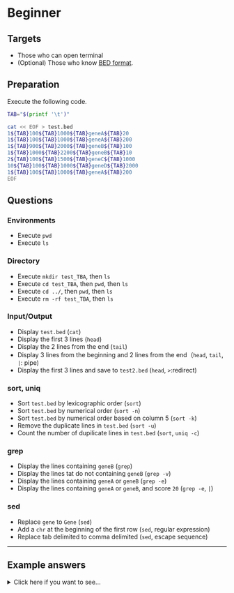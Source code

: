 # Beginner

## Targets

- Those who can open terminal
- (Optional) Those who know [BED format](https://m.ensembl.org/info/website/upload/bed.html).

## Preparation

Execute the following code.


```sh
TAB="$(printf '\t')"

cat << EOF > test.bed
1${TAB}100${TAB}1000${TAB}geneA${TAB}20
1${TAB}100${TAB}1000${TAB}geneA${TAB}200
1${TAB}900${TAB}2000${TAB}geneB${TAB}100
1${TAB}1000${TAB}2200${TAB}geneB${TAB}10
2${TAB}100${TAB}1500${TAB}geneC${TAB}1000
10${TAB}100${TAB}1000${TAB}geneD${TAB}2000
1${TAB}100${TAB}1000${TAB}geneA${TAB}200
EOF
```

## Questions

### Environments

- Execute `pwd`
- Execute `ls`

### Directory

- Execute `mkdir test_TBA`, then `ls`
- Execute `cd test_TBA`, then `pwd`, then `ls`
- Execute `cd ../`, then `pwd`, then `ls`
- Execute `rm -rf test_TBA`, then `ls`

### Input/Output

- Display `test.bed` (`cat`)
- Display the first 3 lines (`head`)
- Display the 2 lines from the end (`tail`)
- Display 3 lines from the beginning and 2 lines from the end（`head`, `tail`, `|`: pipe)
- Display the first 3 lines and save to `test2.bed` (`head`, `>`:redirect)

### sort, uniq

- Sort `test.bed` by lexicographic order (`sort`)
- Sort `test.bed` by numerical order (`sort -n`)
- Sort `test.bed` by numerical order based on column 5 (`sort -k`)
- Remove the duplicate lines in `test.bed` (`sort -u`)
- Count the number of dupilicate lines in `test.bed` (`sort`, `uniq -c`)

### grep

- Display the lines containing `geneB` (`grep`)
- Display the lines tat do not containing `geneB` (`grep -v`)
- Display the lines containing `geneA` or `geneB` (`grep -e`)
- Display the lines containing `geneA` or `geneB`, and score `20` (`grep -e`, `|`)

### sed

- Replace `gene` to `Gene` (`sed`)
- Add a `chr` at the beginning of the first row (`sed`, regular expression)
- Replace tab delimited to comma delimited (`sed`, escape sequence)

-------------------------------------------------------------------------------

## Example answers

<details>
<summary>Click here if you want to see...</summary>
<pre>
<code>

### Environments

- Execute `pwd`

```sh
pwd
```

- Execute `ls`

```sh
ls
```

### Directory

- Execute `mkdir test_TBA`, then `ls`

```sh
mkdir test_TBA
ls
```

- Execute `cd test_TBA`, then `pwd`, then `ls`

```sh
cd test_TBA
pwd
ls
```

- Execute `cd ../`, then `pwd`, then `ls`

```sh
cd ../
pwd
ls
```

- Execute `rm -rf test_TBA`, then `ls`

```sh
rm -rf test_TBA
ls
```

### Input/Output

- Display `test.bed` (`cat`)

```sh
cat test.bed
```

- Display the first 3 lines (`head`)

```sh
head -n 3 test.bed
```

- Display the 2 lines from the end (`tail`)

```sh
tail -n 2 test.bed
```

- Display 3 lines from the beginning and 2 lines from the end（`head`, `tail`, `|`: pipe)

```sh
head -n 3 test.bed | tail -n 2
```

- Display the first 3 lines and save to `test2.bed` (`head`, `>`:redirect)

```sh
head -n 3 test.bed > test2.bed
```


### sort, uniq

- Sort `test.bed` by lexicographic order (`sort`)

```sh
sort test.bed
```

- Sort `test.bed` by numerical order (`sort -n`)

```sh
sort -n test.bed
```

- Sort `test.bed` by numerical order based on column 5 (`sort -k`)

```sh
sort -k 5,5n test.bed
```

- Remove the duplicate lines in `test.bed` (`sort -u`)

```sh
sort -u test.bed
# または
sort test.bed | uniq
```

- Count the number of dupilicate lines in `test.bed` (`sort`, `uniq -c`)

```sh
sort test.bed | uniq -c
```

### grep

- Display the lines containing `geneB` (`grep`)

```sh
grep "geneB" test.bed
```

- Display the lines tat do not containing `geneB` (`grep -v`)

```sh
grep -v "geneB" test.bed
```

- Display the lines containing `geneA` or `geneB` (`grep -e`)

```sh
grep -e "geneA" -e "geneB" test.bed
```

- Display the lines containing `geneA` or `geneB`, and score `20` (`grep -e`, `|`)

```sh
grep -e "geneA" -e "geneB" test.bed | grep "20$"
```

- * `AWK` alternative

```sh
awk '($4=="geneA" || $4=="geneB") && $5==20' test.bed
```

### sed

- Replace `gene` to `Gene` (`sed`)

```sh
sed "s/gene/Gene/g" test.bed
```

- Add a `chr` at the beginning of the first row (`sed`, regular expression)

```sh
sed "s/^/chr/g" test.bed
```

</code>
</pre>
</details>
